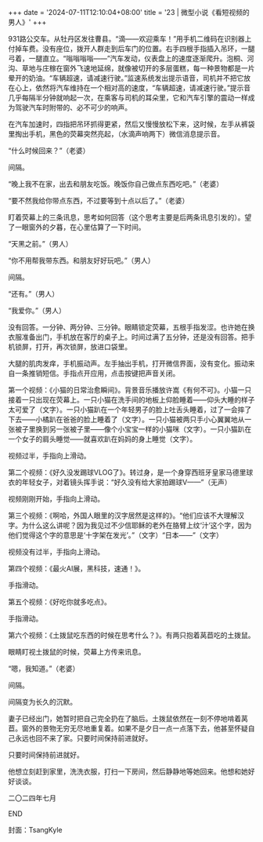 +++
date = '2024-07-11T12:10:04+08:00'
title = '23 | 微型小说《看短视频的男人》'
+++

931路公交车。从牡丹区发往曹县。“滴——欢迎乘车！”用手机二维码在识别器上付掉车费。没有座位，拨开人群走到后车门的位置。右手四根手指插入吊环，一腿弓着，一腿直立。“嗡嗡嗡嗡——”汽车发动，仪表盘上的速度逐渐爬升。泡桐、河沟、草地与庄稼在窗外飞速地延绵，就像被切开的多层蛋糕，每一种景物都是一片晕开的奶油。“车辆超速，请减速行驶。”监速系统发出提示语音，司机并不把它放在心上，依然将汽车维持在一个相对高的速度，“车辆超速，请减速行驶。”提示音几乎每隔半分钟就响起一次，在乘客与司机的耳朵里，它和汽车引擎的震动一样成为驾驶汽车时附带的、必不可少的响声。



在汽车加速时，四指把吊环抓得更紧，然后又慢慢放松下来，这时候，左手从裤袋里掏出手机，黑色的荧幕突然亮起，（水滴声响两下）微信消息提示音。

“什么时候回来？”（老婆）

间隔。

“晚上我不在家，出去和朋友吃饭。晚饭你自己做点东西吃吧。”（老婆）

“要不然我给你带点东西，不过要等到十点以后了。”（老婆）

盯着荧幕上的三条讯息，思考如何回答（这个思考主要是后两条讯息引发的）。望了一眼窗外的夕暮，在心里估算了一下时间。

“天黑之前。”（男人）

“你不用帮我带东西。和朋友好好玩吧。”（男人）

间隔。

“还有。”（男人）

“我爱你。”（男人）

没有回答。一分钟、两分钟、三分钟。眼睛锁定荧幕，五根手指发涩。也许她在换衣服准备出门，手机放在客厅的桌子上。时间过满了五分钟，还是没有回答。把手机锁屏，打开，再次锁屏，放进口袋里。



大腿的肌肉发痒，手机振动声。左手抽出手机，打开微信界面，没有变化。振动来自一条推销短信。手指点开应用，点击按键把声音关闭。

第一个视频：《小猫的日常治愈瞬间》。背景音乐播放许嵩《有何不可》。小猫一只接着一只出现在荧幕上。一只小猫在洗手间的地板上仰脸睡着——仰头大睡的样子太可爱了（文字）。一只小猫趴在一个年轻男子的脸上吐舌头睡着，过了一会摔了下去——小橘趴在爸爸的脸上睡着了（文字）。一只小猫被两只手小心翼翼地从一张被子里换到另一张被子里——像个小宝宝一样的小猫咪（文字）。一只小猫趴在一个女子的肩头睡觉——就喜欢趴在妈妈的身上睡觉（文字）。

视频过半，手指向上滑动。

第二个视频：《好久没发踢球VLOG了》。转过身，是一个身穿西班牙皇家马德里球衣的年轻女子，对着镜头挥手说：“好久没有给大家拍踢球V——”（无声）

视频刚刚开始，手指向上滑动。

第三个视频：《啊哈，外国人眼里的汉字居然是这样的》。“他们应该不大理解汉字。为什么这么讲呢？因为我见过不少信耶稣的老外在胳臂上纹‘汁’这个字，因为他们觉得这个字的意思是‘十字架在发光’。”（文字）“日本——”（文字）

视频没有过半，手指向上滑动。

第四个视频：《最火AI展，黑科技，速通！》。

手指滑动。

第五个视频：《好吃你就多吃点》。

手指滑动。

第六个视频：《土拨鼠吃东西的时候在思考什么？》。有两只抱着莴苣吃的土拨鼠。



眼睛盯视土拨鼠的时候，荧幕上方传来讯息。

“嗯，我知道。”（老婆）

间隔。

间隔变为长久的沉默。

妻子已经出门，她暂时把自己完全扔在了脑后。土拨鼠依然在一刻不停地啃着莴苣。窗外的景物无穷无尽地重复着。如果不是夕日一点一点落下去，他甚至怀疑自己永远也回不来了家。只要时间保持前进就好。

只要时间保持前进就好。



他想立刻赶到家里，洗洗衣服，打扫一下房间，然后静静地等她回来。他想和她好好谈谈。

二〇二四年七月

END

封面：TsangKyle



